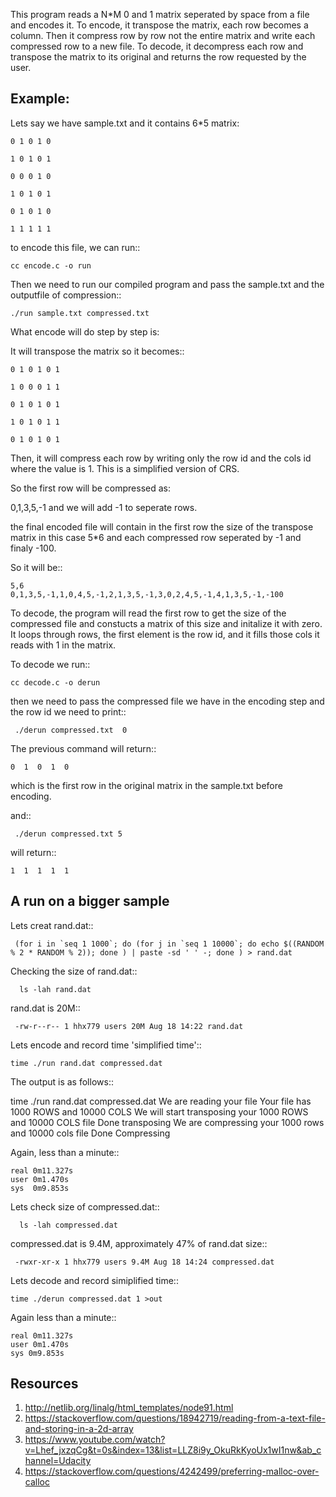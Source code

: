 This program reads a N*M 0 and 1 matrix seperated by space from a file and encodes it. 
To encode, it transpose the matrix, each row becomes a column. Then it compress row by row not the entire matrix and write each compressed row to a new file. 
To decode, it decompress each row and transpose the matrix to its original and returns the row requested by the user. 


Example: 
--------

Lets say we have sample.txt and it contains 6*5 matrix: 

    0 1 0 1 0

    1 0 1 0 1

    0 0 0 1 0

    1 0 1 0 1

    0 1 0 1 0

    1 1 1 1 1

to encode this file, we can run:: 

  
    cc encode.c -o run 

Then we need to run our compiled program and pass the sample.txt and the outputfile of compression::
 

    ./run sample.txt compressed.txt 


What encode will do step by step is: 

It will transpose the matrix so it becomes::
 

    0 1 0 1 0 1

    1 0 0 0 1 1 

    0 1 0 1 0 1

    1 0 1 0 1 1 

    0 1 0 1 0 1


Then, it will compress each row by writing only the row id and the cols id where the value is 1. This is a simplified version of CRS.

So the first row will be compressed as: 

0,1,3,5,-1 and we will add -1 to seperate rows. 

the final encoded file will contain in the first row the size of the transpose matrix in this case 5*6 and each compressed row seperated by -1 and finaly -100. 

So it will be::


    5,6
    0,1,3,5,-1,1,0,4,5,-1,2,1,3,5,-1,3,0,2,4,5,-1,4,1,3,5,-1,-100

To decode, the program will read the first row to get the size of the compressed file and constucts a matrix of this size and initalize it with zero.  
It loops through rows, the first element is the row id, and it fills those cols it reads with 1 in the matrix. 

To decode we run::


    cc decode.c -o derun
 

then we need to pass the compressed file we have in the encoding step and the row id we need to print::


     ./derun compressed.txt  0 


The previous command will return::


    0  1  0  1  0

which is the first row in the original matrix in the sample.txt before encoding. 


and:: 

 
     ./derun compressed.txt 5 


will return:: 


    1  1  1  1  1  


A run on a bigger sample 
------------------------

Lets creat rand.dat::
  
     (for i in `seq 1 1000`; do (for j in `seq 1 10000`; do echo $((RANDOM % 2 * RANDOM % 2)); done ) | paste -sd ' ' -; done ) > rand.dat

Checking the size of rand.dat::

      ls -lah rand.dat 


rand.dat is 20M:: 


     -rw-r--r-- 1 hhx779 users 20M Aug 18 14:22 rand.dat 




Lets encode and record time 'simplified time':: 


    time ./run rand.dat compressed.dat  


The output is as follows:: 


   time ./run rand.dat compressed.dat 
   We are reading your file 
   Your file has 1000 ROWS and 10000 COLS 
   We will start transposing your 1000 ROWS and 10000 COLS file 
   Done transposing 
   We are compressing your 1000 rows and 10000 cols file 
   Done Compressing 
   

Again, less than a minute:: 


    real 0m11.327s
    user 0m1.470s
    sys	 0m9.853s 


Lets check size of compressed.dat:: 


      ls -lah compressed.dat 


compressed.dat is 9.4M, approximately 47% of rand.dat size:: 


     -rwxr-xr-x 1 hhx779 users 9.4M Aug 18 14:24 compressed.dat


Lets decode and record simiplified time::


    time ./derun compressed.dat 1 >out


Again less than a minute:: 


    real 0m11.327s
    user 0m1.470s
    sys	0m9.853s


Resources
----------


1. http://netlib.org/linalg/html_templates/node91.html 
2. https://stackoverflow.com/questions/18942719/reading-from-a-text-file-and-storing-in-a-2d-array
3. https://www.youtube.com/watch?v=Lhef_jxzqCg&t=0s&index=13&list=LLZ8i9y_OkuRkKyoUx1wI1nw&ab_channel=Udacity
4. https://stackoverflow.com/questions/4242499/preferring-malloc-over-calloc 
